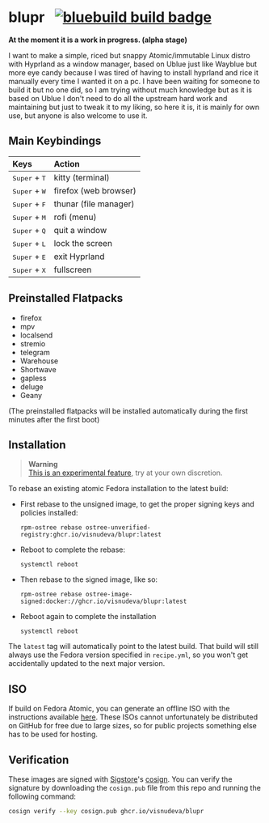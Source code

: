 # blupr &nbsp; [![bluebuild build badge](https://github.com/visnudeva/blupr/actions/workflows/build.yml/badge.svg)](https://github.com/visnudeva/blupr/actions/workflows/build.yml)

**At the moment it is a work in progress. (alpha stage)**

I want to make a simple, riced but snappy Atomic/immutable Linux distro with Hyprland as a window manager, 
based on Ublue just like Wayblue but more eye candy because I was tired of having to install hyprland and rice it manually every time I wanted it on a pc.
I have been waiting for someone to build it but no one did, so I am trying without much knowledge but as it is based on Ublue I don't need to do all the upstream hard work and maintaining but just to tweak it to my liking, so here it is, it is mainly for own use, but anyone is also welcome to use it.

## Main Keybindings

<div align="left">

| Keys | Action |
| :--- | :--- |
| <kbd>Super</kbd> + <kbd>T</kbd> | kitty (terminal) |
| <kbd>Super</kbd> + <kbd>W</kbd> | firefox (web browser) |
| <kbd>Super</kbd> + <kbd>F</kbd> | thunar (file manager) |
| <kbd>Super</kbd> + <kbd>M</kbd> | rofi (menu) |
| <kbd>Super</kbd> + <kbd>Q</kbd> | quit a window |
| <kbd>Super</kbd> + <kbd>L</kbd> | lock the screen |
| <kbd>Super</kbd> + <kbd>E</kbd> | exit Hyprland |
| <kbd>Super</kbd> + <kbd>X</kbd> | fullscreen |

</div>

## Preinstalled Flatpacks

<div>

- firefox
- mpv
- localsend
- stremio
- telegram
- Warehouse
- Shortwave
- gapless
- deluge
- Geany

(The preinstalled flatpacks will be installed automatically during the first minutes after the first boot)
</div>


## Installation

> **Warning**  
> [This is an experimental feature](https://www.fedoraproject.org/wiki/Changes/OstreeNativeContainerStable), try at your own discretion.

To rebase an existing atomic Fedora installation to the latest build:

- First rebase to the unsigned image, to get the proper signing keys and policies installed:
  ```
  rpm-ostree rebase ostree-unverified-registry:ghcr.io/visnudeva/blupr:latest
  ```
- Reboot to complete the rebase:
  ```
  systemctl reboot
  ```
- Then rebase to the signed image, like so:
  ```
  rpm-ostree rebase ostree-image-signed:docker://ghcr.io/visnudeva/blupr:latest
  ```
- Reboot again to complete the installation
  ```
  systemctl reboot
  ```

The `latest` tag will automatically point to the latest build. That build will still always use the Fedora version specified in `recipe.yml`, so you won't get accidentally updated to the next major version.

## ISO

If build on Fedora Atomic, you can generate an offline ISO with the instructions available [here](https://blue-build.org/learn/universal-blue/#fresh-install-from-an-iso). These ISOs cannot unfortunately be distributed on GitHub for free due to large sizes, so for public projects something else has to be used for hosting.

## Verification

These images are signed with [Sigstore](https://www.sigstore.dev/)'s [cosign](https://github.com/sigstore/cosign). You can verify the signature by downloading the `cosign.pub` file from this repo and running the following command:

```bash
cosign verify --key cosign.pub ghcr.io/visnudeva/blupr
```
